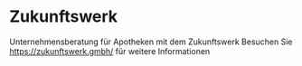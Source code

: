 # Zukunftswerk
Unternehmensberatung für Apotheken mit dem Zukunftswerk
Besuchen Sie https://zukunftswerk.gmbh/ für weitere Informationen
